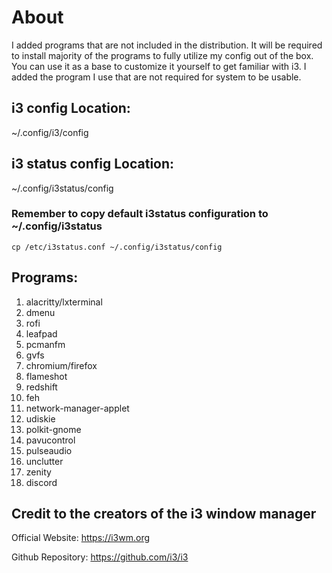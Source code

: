 # About
I added programs that are not included in the distribution. It will be required to install majority of the programs to fully utilize my config out of the box. You can use it as a base to customize it yourself to get familiar with i3. I added the program I use that are not required for system to be usable. 

## i3 config Location:
~/.config/i3/config

## i3 status config Location:
~/.config/i3status/config

### Remember to copy default i3status configuration to ~/.config/i3status
```
cp /etc/i3status.conf ~/.config/i3status/config
```

## Programs:
1. alacritty/lxterminal 
2. dmenu
3. rofi
4. leafpad 
6. pcmanfm
7. gvfs
8. chromium/firefox
9. flameshot
10. redshift
11. feh
12. network-manager-applet 
13. udiskie 
14. polkit-gnome 
16. pavucontrol
17. pulseaudio
18. unclutter
19. zenity
20. discord

## Credit to the creators of the i3 window manager
Official Website: https://i3wm.org

Github Repository: https://github.com/i3/i3
